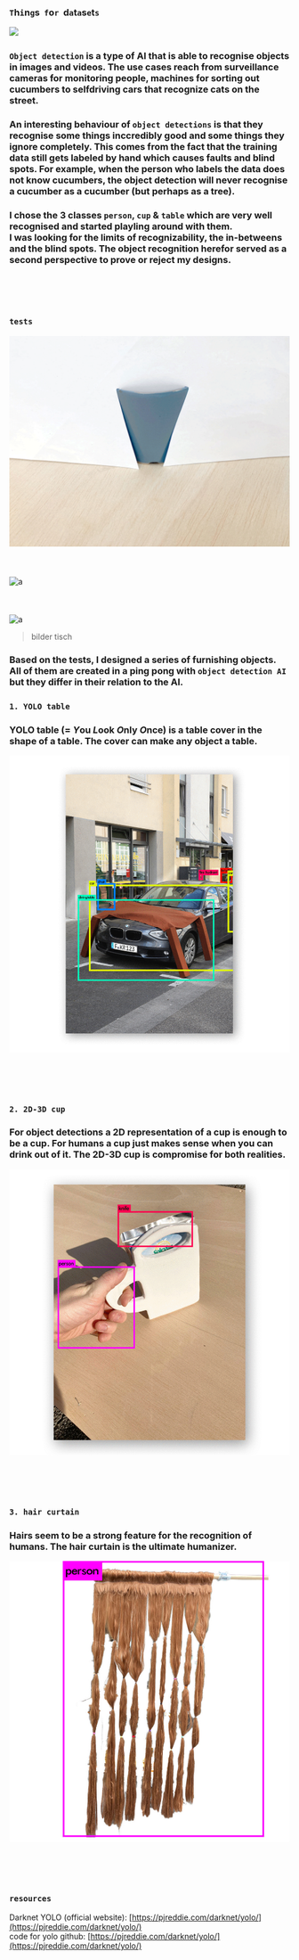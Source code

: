 ### `T`h`i`n`g`s &nbsp;`f`o`r`&nbsp; d`a`t`a`s`e`t`s` 

![](https://pjreddie.com/media/image/Screen_Shot_2016-09-07_at_10.56.09_PM.png)

### `Object detection` is a type of AI that is able to recognise objects in images and videos. The use cases reach from surveillance cameras for monitoring people, machines for sorting out cucumbers to selfdriving cars that recognize cats on the street. 
### An interesting behaviour of `object detections` is that they recognise some things inccredibly good and some things they ignore completely. This comes from the fact that the training data still gets labeled by hand which causes faults and blind spots. For example, when the person who labels the data does not know cucumbers, the object detection will never recognise a cucumber as a cucumber (but perhaps as a tree). 

### I chose the 3 classes `person`, `cup` & `table` which are very well recognised and started playling around with them. <br> I was looking for the limits of recognizability, the in-betweens and the blind spots. The object recognition herefor served as a second perspective to prove or reject my designs.   

<br><br><br>

### `tests`
![a](img/tasse.gif)   
<br><br>   
![a](img/kanne-gif-4.gif)   
<br><br>   
![a](img/venti.gif)   
> bilder tisch   

### Based on the tests, I designed a series of furnishing objects. All of them are created in a ping pong with `object detection AI` but they differ in their relation to the AI.

### `1. YOLO table` 
### YOLO table (= *Y*ou *L*ook *O*nly *O*nce) is a table cover in the shape of a table. The cover can make any object a table.   
![a](img/table.gif)   

<br><br><br>  



### `2. 2D-3D cup`
### For object detections a 2D representation of a cup is enough to be a cup. For humans a cup just makes sense when you can drink out of it. The 2D-3D cup is compromise for both realities.
![c](img/capri-gif.gif)

<br><br><br>  



### `3. hair curtain` 
### Hairs seem to be a strong feature for the recognition of humans. The hair curtain is the ultimate humanizer.
![c](img/prediction-yolo-hair-1.jpg)


<br><br><br>  


### `resources` 
Darknet YOLO (official website): [https://pjreddie.com/darknet/yolo/](https://pjreddie.com/darknet/yolo/)   
code for yolo github: [https://pjreddie.com/darknet/yolo/](https://pjreddie.com/darknet/yolo/)   

